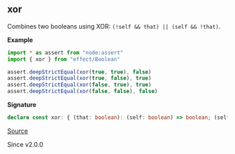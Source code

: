 ## xor

Combines two booleans using XOR: `(!self && that) || (self && !that)`.

**Example**

```ts
import * as assert from "node:assert"
import { xor } from "effect/Boolean"

assert.deepStrictEqual(xor(true, true), false)
assert.deepStrictEqual(xor(true, false), true)
assert.deepStrictEqual(xor(false, true), true)
assert.deepStrictEqual(xor(false, false), false)
```

**Signature**

```ts
declare const xor: { (that: boolean): (self: boolean) => boolean; (self: boolean, that: boolean): boolean; }
```

[Source](https://github.com/Effect-TS/effect/tree/main/packages/effect/src/Boolean.ts#L194)

Since v2.0.0